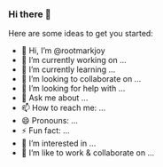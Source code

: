 ### Hi there 👋

Here are some ideas to get you started:

- 👋 Hi, I’m @rootmarkjoy
- 🔭 I’m currently working on ...
- 🌱 I’m currently learning ...
- 👯 I’m looking to collaborate on ...
- 🤔 I’m looking for help with ...
- 💬 Ask me about ...
- 📫 How to reach me: ...
- 😄 Pronouns: ...
- ⚡ Fun fact: ...
- 👀 I’m interested in ...
- 💞️ I’m like to work & collaborate on ...

<!--
**rootmarkjoy/rootmarkjoy** is a ✨ _special_ ✨ repository because its `README.md` (this file) appears on your GitHub profile.
-->
